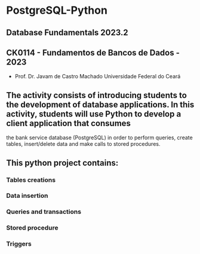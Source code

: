 # PostgreSQL-Python
## Database Fundamentals 2023.2
## CK0114 - Fundamentos de Bancos de Dados - 2023
- Prof. Dr. Javam de Castro Machado
Universidade Federal do Ceará

## The activity consists of introducing students to the development of database applications. In this activity, students will use Python to develop a client application that consumes 
the bank service database (PostgreSQL) in order to perform queries, create tables, insert/delete data and make calls to stored procedures.

## This python project contains:
### Tables creations
### Data insertion
### Queries and transactions
### Stored procedure
### Triggers
